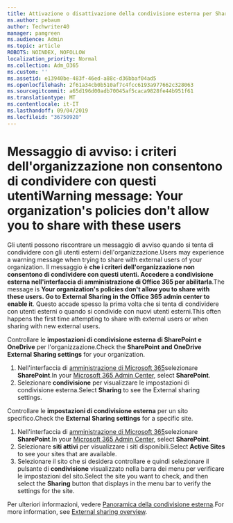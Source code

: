 ```yaml
---
title: Attivazione o disattivazione della condivisione esterna per SharePoint
ms.author: pebaum
author: Techwriter40
manager: pamgreen
ms.audience: Admin
ms.topic: article
ROBOTS: NOINDEX, NOFOLLOW
localization_priority: Normal
ms.collection: Adm_O365
ms.custom: ''
ms.assetid: e13940be-483f-46ed-a88c-d36bbaf04ad5
ms.openlocfilehash: 2f61a34cb0b510af7c4fcc6193a977662c328063
ms.sourcegitcommit: a65d196d00adb70045af5caca9828fe44b951f61
ms.translationtype: MT
ms.contentlocale: it-IT
ms.lasthandoff: 09/04/2019
ms.locfileid: "36750920"
---
```

# <a name="warning-message-your-organizations-policies-dont-allow-you-to-share-with-these-users"></a><span data-ttu-id="baa21-102">Messaggio di avviso: i criteri dell'organizzazione non consentono di condividere con questi utenti</span><span class="sxs-lookup"><span data-stu-id="baa21-102">Warning message: Your organization's policies don't allow you to share with these users</span></span>

<span data-ttu-id="baa21-103">Gli utenti possono riscontrare un messaggio di avviso quando si tenta di condividere con gli utenti esterni dell'organizzazione.</span><span class="sxs-lookup"><span data-stu-id="baa21-103">Users may experience a warning message when trying to share with external users of your organization.</span></span> <span data-ttu-id="baa21-104">Il messaggio è **che i criteri dell'organizzazione non consentono di condividere con questi utenti. Accedere a condivisione esterna nell'interfaccia di amministrazione di Office 365 per abilitarla**.</span><span class="sxs-lookup"><span data-stu-id="baa21-104">The message is **Your organization's policies don't allow you to share with these users. Go to External Sharing in the Office 365 admin center to enable it**.</span></span> <span data-ttu-id="baa21-105">Questo accade spesso la prima volta che si tenta di condividere con utenti esterni o quando si condivide con nuovi utenti esterni.</span><span class="sxs-lookup"><span data-stu-id="baa21-105">This often happens the first time attempting to share with external users or when sharing with new external users.</span></span>

<span data-ttu-id="baa21-106">Controllare le **impostazioni di condivisione esterna di SharePoint e OneDrive** per l'organizzazione.</span><span class="sxs-lookup"><span data-stu-id="baa21-106">Check the **SharePoint and OneDrive External Sharing settings** for your organization.</span></span>

1. <span data-ttu-id="baa21-107">Nell'interfaccia di [amministrazione di Microsoft 365](https://admin.microsoft.com/AdminPortal/Home#/homepage">https://admin.microsoft.com/)selezionare **SharePoint**.</span><span class="sxs-lookup"><span data-stu-id="baa21-107">In your [Microsoft 365 Admin Center](https://admin.microsoft.com/AdminPortal/Home#/homepage">https://admin.microsoft.com/), select **SharePoint**.</span></span>
3. <span data-ttu-id="baa21-108">Selezionare **condivisione** per visualizzare le impostazioni di condivisione esterna.</span><span class="sxs-lookup"><span data-stu-id="baa21-108">Select **Sharing** to see the External sharing settings.</span></span>

<span data-ttu-id="baa21-109">Controllare le **impostazioni di condivisione esterna** per un sito specifico.</span><span class="sxs-lookup"><span data-stu-id="baa21-109">Check the **External Sharing settings** for a specific site.</span></span>

1. <span data-ttu-id="baa21-110">Nell'interfaccia di [amministrazione di Microsoft 365](https://admin.microsoft.com/AdminPortal/Home#/homepage">https://admin.microsoft.com/)selezionare **SharePoint**.</span><span class="sxs-lookup"><span data-stu-id="baa21-110">In your [Microsoft 365 Admin Center](https://admin.microsoft.com/AdminPortal/Home#/homepage">https://admin.microsoft.com/), select **SharePoint**.</span></span>
2. <span data-ttu-id="baa21-111">Selezionare **siti attivi** per visualizzare i siti disponibili.</span><span class="sxs-lookup"><span data-stu-id="baa21-111">Select **Active Sites** to see your sites that are available.</span></span>
3. <span data-ttu-id="baa21-112">Selezionare il sito che si desidera controllare e quindi selezionare il pulsante di **condivisione** visualizzato nella barra dei menu per verificare le impostazioni del sito.</span><span class="sxs-lookup"><span data-stu-id="baa21-112">Select the site you want to check, and then select the **Sharing** button that displays in the menu bar to verify the settings for the site.</span></span>

<span data-ttu-id="baa21-113">Per ulteriori informazioni, vedere [Panoramica della condivisione esterna](https://docs.microsoft.com/sharepoint/external-sharing-overview).</span><span class="sxs-lookup"><span data-stu-id="baa21-113">For more information, see [External sharing overview](https://docs.microsoft.com/sharepoint/external-sharing-overview).</span></span>